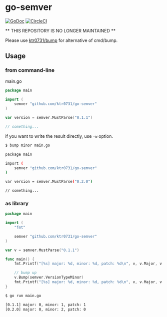 # go-semver
[![GoDoc](https://godoc.org/github.com/ktr0731/go-semver?status.svg)](https://godoc.org/github.com/ktr0731/go-semver)
[![CircleCI](https://circleci.com/gh/ktr0731/go-semver.svg?style=svg)](https://circleci.com/gh/ktr0731/go-semver)  

** THIS REPOSITORY IS NO LONGER MAINTAINED **

Please use [ktr0731/bump](https://github.com/ktr0731/bump) for alternative of cmd/bump.

## Usage

### from command-line
main.go
``` go
package main

import (
	semver "github.com/ktr0731/go-semver"
)

var version = semver.MustParse("0.1.1")

// something...
```

if you want to write the result directly, use `-w` option.  
``` sh
$ bump minor main.go

package main

import (
	semver "github.com/ktr0731/go-semver"
)

var version = semver.MustParse("0.2.0")

// something...
```

### as library
``` go
package main

import (
	"fmt"

	semver "github.com/ktr0731/go-semver"
)

var v = semver.MustParse("0.1.1")

func main() {
	fmt.Printf("[%s] major: %d, minor: %d, patch: %d\n", v, v.Major, v.Minor, v.Patch)

	// bump up
	v.Bump(semver.VersionTypeMinor)
	fmt.Printf("[%s] major: %d, minor: %d, patch: %d\n", v, v.Major, v.Minor, v.Patch)
}
```

``` sh
$ go run main.go

[0.1.1] major: 0, minor: 1, patch: 1
[0.2.0] major: 0, minor: 2, patch: 0
```
